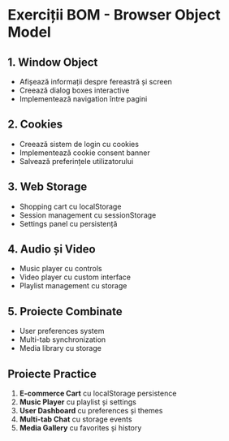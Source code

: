 # Exerciții BOM - Browser Object Model

## 1. Window Object

- Afișează informații despre fereastră și screen
- Creează dialog boxes interactive
- Implementează navigation între pagini

## 2. Cookies

- Creează sistem de login cu cookies
- Implementează cookie consent banner
- Salvează preferințele utilizatorului

## 3. Web Storage

- Shopping cart cu localStorage
- Session management cu sessionStorage
- Settings panel cu persistență

## 4. Audio și Video

- Music player cu controls
- Video player cu custom interface
- Playlist management cu storage

## 5. Proiecte Combinate

- User preferences system
- Multi-tab synchronization
- Media library cu storage

## Proiecte Practice

1. **E-commerce Cart** cu localStorage persistence
2. **Music Player** cu playlist și settings
3. **User Dashboard** cu preferences și themes
4. **Multi-tab Chat** cu storage events
5. **Media Gallery** cu favorites și history
